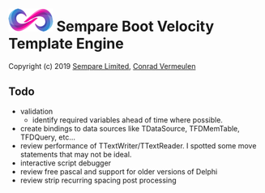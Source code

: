 # ![](../images/sempare-logo-45px.png) Sempare Boot Velocity Template Engine

Copyright (c) 2019 [Sempare Limited](http://www.sempare.ltd), [Conrad Vermeulen](mailto:conrad.vermeulen@gmail.com)

## Todo

- validation
  - identify required variables ahead of time where possible.
- create bindings to data sources like TDataSource, TFDMemTable, TFDQuery, etc...
- review performance of TTextWriter/TTextReader. I spotted some move statements that may not be ideal. 
- interactive script debugger
- review free pascal and support for older versions of Delphi
- review strip recurring spacing post processing
